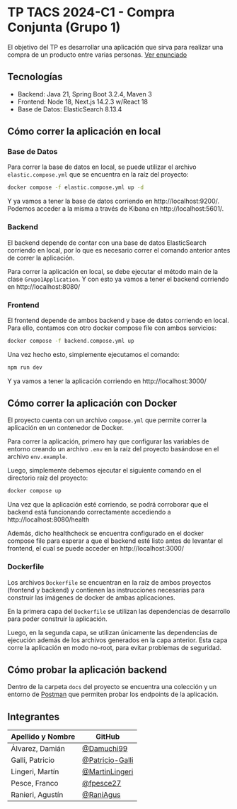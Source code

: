 # TP TACS 2024-C1 - Compra Conjunta (Grupo 1)

El objetivo del TP es desarrollar una aplicación que sirva para realizar una
compra de un producto entre varias personas.
[Ver enunciado](https://docs.google.com/document/d/e/2PACX-1vRg7hKBnJ80MhyYrISjxbkf13QVZpInt-D6Fgg32tB_BTJwxDdVVlg3PjHW6Qzv-AlopUPsJDJoajPy/pub)

## Tecnologías

- Backend: Java 21, Spring Boot 3.2.4, Maven 3
- Frontend: Node 18, Next.js 14.2.3 w/React 18
- Base de Datos: ElasticSearch 8.13.4

## Cómo correr la aplicación en local

### Base de Datos

Para correr la base de datos en local, se puede utilizar el archivo
`elastic.compose.yml` que se encuentra en la raíz del proyecto:

```bash
docker compose -f elastic.compose.yml up -d
```

Y ya vamos a tener la base de datos corriendo en http://localhost:9200/. Podemos
acceder a la misma a través de Kibana en http://localhost:5601/.

### Backend

El backend depende de contar con una base de datos ElasticSearch corriendo en
local, por lo que es necesario correr el comando anterior antes de correr la
aplicación.

Para correr la aplicación en local, se debe ejecutar el método main de la clase
`Grupo1Application`. Y con esto ya vamos a tener el backend corriendo en
http://localhost:8080/

### Frontend

El frontend depende de ambos backend y base de datos corriendo en local. Para
ello, contamos con otro docker compose file con ambos servicios:

```bash
docker compose -f backend.compose.yml up
```

Una vez hecho esto, simplemente ejecutamos el comando:

```bash
npm run dev
```

Y ya vamos a tener la aplicación corriendo en http://localhost:3000/

## Cómo correr la aplicación con Docker

El proyecto cuenta con un archivo `compose.yml` que permite correr la
aplicación en un contenedor de Docker.

Para correr la aplicación, primero hay que configurar las variables de entorno
creando un archivo `.env` en la raíz del proyecto basándose en el archivo
`env.example`.

Luego, simplemente debemos ejecutar el siguiente comando en el directorio raíz
del proyecto:

```bash
docker compose up
```

Una vez que la aplicación esté corriendo, se podrá corroborar que el backend
está funcionando correctamente accediendo a http://localhost:8080/health

Además, dicho healthcheck se encuentra configurado en el docker compose file
para esperar a que el backend esté listo antes de levantar el frontend, el cual
se puede acceder en http://localhost:3000/

### Dockerfile

Los archivos `Dockerfile` se encuentran en la raíz de ambos proyectos (frontend
y backend) y contienen las instrucciones necesarias para construir las imágenes
de docker de ambas aplicaciones.

En la primera capa del `Dockerfile` se utilizan las dependencias de desarrollo
para poder construir la aplicación.

Luego, en la segunda capa, se utilizan únicamente las dependencias de ejecución
además de los archivos generados en la capa anterior. Esta capa corre la
aplicación en modo no-root, para evitar problemas de seguridad.

## Cómo probar la aplicación backend

Dentro de la carpeta `docs` del proyecto se encuentra una colección y un entorno
de [Postman] que permiten probar los endpoints de la aplicación.

[Postman]: https://www.postman.com/

## Integrantes

| Apellido y Nombre | GitHub                                               |
|-------------------|------------------------------------------------------|
| Álvarez, Damián   | [@Damuchi99](https://github.com/Damuchi99)           |
| Galli, Patricio   | [@Patricio-Galli](https://github.com/Patricio-Galli) |
| Lingeri, Martín   | [@MartinLingeri](https://github.com/MartinLingeri)   |
| Pesce, Franco     | [@fpesce27](https://github.com/fpesce27)             |
| Ranieri, Agustín  | [@RaniAgus](https://github.com/RaniAgus)             |
